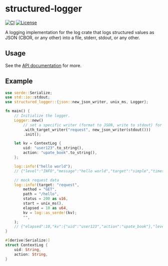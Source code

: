 # structured-logger
[![CI](https://github.com/iorust/structured-logger/actions/workflows/ci.yml/badge.svg)](https://github.com/iorust/structured-logger/actions/workflows/ci.yml)
[![License](http://img.shields.io/badge/license-mit-blue.svg?style=flat-square)](https://raw.githubusercontent.com/iorust/structured-logger/main/LICENSE)

A logging implementation for the log crate that logs structured values as JSON (CBOR, or any other) into a file, stderr, stdout, or any other.

## Usage

See the [API documentation] for more.

## Example

```rust
use serde::Serialize;
use std::io::stdout;
use structured_logger::{json::new_json_writer, unix_ms, Logger};

fn main() {
    // Initialize the logger.
    Logger::new()
        // set a specific writer (format to JSON, write to stdout) for target "request".
        .with_target_writer("request", new_json_writer(stdout()))
        .init();

    let kv = ContextLog {
        uid: "user123".to_string(),
        action: "upate_book".to_string(),
    };

    log::info!("hello world");
    // {"level":"INFO","message":"hello world","target":"simple","timestamp":1679655670735}

    // mock request data
    log::info!(target: "request",
        method = "GET",
        path = "/hello",
        status = 200 as u16,
        start = unix_ms(),
        elapsed = 10 as u64,
        kv = log::as_serde!(kv);
        "",
    );
    // {"elapsed":10,"kv":{"uid":"user123","action":"upate_book"},"level":"INFO","message":"","method":"GET","path":"/hello","start":1679655670735,"status":200,"target":"request","timestamp":1679655670735}
}

#[derive(Serialize)]
struct ContextLog {
    uid: String,
    action: String,
}
```

[API documentation]: https://docs.rs/structured-logger
